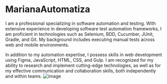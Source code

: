 # MarianaAutomatiza
I am a professional specializing in software automation and testing. With extensive experience in developing software test automation frameworks, I am proficient in technologies such as Selenium, BDD, Cucumber, JUnit, Gradle, and Git. My background includes executing manual tests across web and mobile environments.

In addition to my automation expertise, I possess skills in web development using Figma, JavaScript, HTML, CSS, and Gulp. I am recognized for my ability to research and implement cutting-edge technologies, as well as for my effective communication and collaboration skills, both independently and within teams.
![image](https://github.com/user-attachments/assets/fc25c05e-1103-42fc-848d-91ba770609a9)
